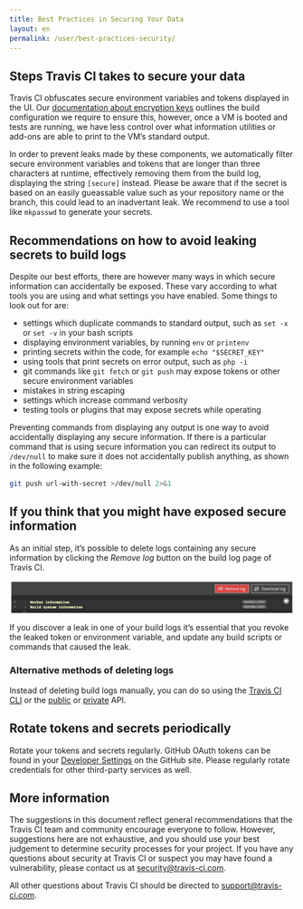 ```yaml
---
title: Best Practices in Securing Your Data
layout: en
permalink: /user/best-practices-security/
---
```


## Steps Travis CI takes to secure your data
Travis CI obfuscates secure environment variables and tokens displayed in the UI. Our [documentation about encryption keys](https://docs.travis-ci.com/user/encryption-keys/) outlines the build configuration we require to ensure this, however, once a VM is booted and tests are running, we have less control over what information utilities or add-ons are able to print to the VM’s standard output.

In order to prevent leaks made by these components, we automatically filter secure environment variables and tokens that are longer than three characters at runtime, effectively removing them from the build log, displaying the string `[secure]` instead. Please be aware that if the secret is based on an easily gueassable value such as your repository name or the branch, this could lead to an inadvertant leak. We recommend to use a tool like `mkpasswd` to generate your secrets.

## Recommendations on how to avoid leaking secrets to build logs
Despite our best efforts, there are however many ways in which secure information can accidentally be exposed. These vary according to what tools you are using and what settings you have enabled. Some things to look out for are:

* settings which duplicate commands to standard output, such as `set -x` or `set -v` in your bash scripts
* displaying environment variables, by running `env` or `printenv`
* printing secrets within the code, for example `echo "$SECRET_KEY"`
* using tools that print secrets on error output, such as `php -i`
* git commands like `git fetch` or `git push` may expose tokens or other secure environment variables
* mistakes in string escaping
* settings which increase command verbosity
* testing tools or plugins that may expose secrets while operating

Preventing commands from displaying any output is one way to avoid accidentally displaying any secure information. If there is a particular command that is using secure information you can redirect its output to `/dev/null` to make sure it does not accidentally publish anything, as shown in the following example:

```sh
git push url-with-secret >/dev/null 2>&1
```

## If you think that you might have exposed secure information

As an initial step, it’s possible to delete logs containing any secure information by clicking the *Remove log* button on the build log page of Travis CI.

![remove log button](/images/remove-log.png "remove log button")

If you discover a leak in one of your build logs it’s essential that you revoke the leaked token or environment variable, and update any build scripts or commands that caused the leak.

### Alternative methods of deleting logs

Instead of deleting build logs manually, you can do so using the [Travis CI CLI](https://github.com/travis-ci/travis.rb#logs) or the [public](https://developer.travis-ci.org/resource/log#delete) or [private](https://developer.travis-ci.com/resource/log#delete) API.

## Rotate tokens and secrets periodically
Rotate your tokens and secrets regularly. GitHub OAuth tokens can be found in your [Developer Settings](https://github.com/settings/developers) on the GitHub site. Please regularly rotate credentials for other third-party services as well.

## More information
The suggestions in this document reflect general recommendations that the Travis CI team and community encourage everyone to follow. However, suggestions here are not exhaustive, and you should use your best judgement to determine security processes for your project. If you have any questions about security at Travis CI or suspect you may have found a vulnerability, please contact us at <security@travis-ci.com>.

All other questions about Travis CI should be directed to <support@travis-ci.com>.
